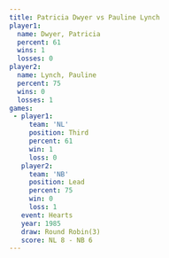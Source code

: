 ```yaml
---
title: Patricia Dwyer vs Pauline Lynch
player1:               
  name: Dwyer, Patricia
  percent: 61          
  wins: 1              
  losses: 0            
player2:               
  name: Lynch, Pauline 
  percent: 75          
  wins: 0              
  losses: 1            
games:
 - player1:         
     team: 'NL'     
     position: Third
     percent: 61    
     win: 1         
     loss: 0        
   player2:        
     team: 'NB'    
     position: Lead
     percent: 75   
     win: 0        
     loss: 1       
   event: Hearts       
   year: 1985          
   draw: Round Robin(3)
   score: NL 8 - NB 6  
---
```

